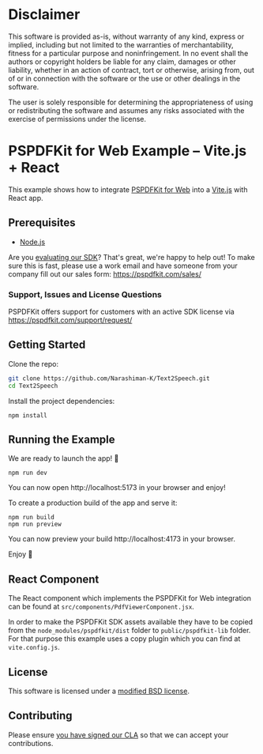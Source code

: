# Disclaimer
This software is provided as-is, without warranty of any kind, express or implied, including but not limited to the warranties of merchantability, fitness for a particular purpose and noninfringement. In no event shall the authors or copyright holders be liable for any claim, damages or other liability, whether in an action of contract, tort or otherwise, arising from, out of or in connection with the software or the use or other dealings in the software.

The user is solely responsible for determining the appropriateness of using or redistributing the software and assumes any risks associated with the exercise of permissions under the license.

# PSPDFKit for Web Example – Vite.js + React
This example shows how to integrate [PSPDFKit for Web](https://pspdfkit.com/web/) into a [Vite.js](https://vitejs.dev/) with React app.

## Prerequisites

- [Node.js](http://nodejs.org/)

Are you [evaluating our SDK](https://pspdfkit.com/try/)? That's great, we're happy to help out! To make sure this is fast, please use a work email and have someone from your company fill out our sales form: https://pspdfkit.com/sales/

### Support, Issues and License Questions
PSPDFKit offers support for customers with an active SDK license via https://pspdfkit.com/support/request/


## Getting Started
Clone the repo:

```bash
git clone https://github.com/Narashiman-K/Text2Speech.git
cd Text2Speech
```

Install the project dependencies:

```shell script
npm install
```

## Running the Example

We are ready to launch the app! 🎉

```shell script
npm run dev
```

You can now open http://localhost:5173 in your browser and enjoy!

To create a production build of the app and serve it:

```shell script
npm run build
npm run preview
```

You can now preview your build http://localhost:4173 in your browser.

Enjoy 🍕

## React Component

The React component which implements the PSPDFKit for Web integration can be found at `src/components/PdfViewerComponent.jsx`.

In order to make the PSPDFKit SDK assets available they have to be copied from the `node_modules/pspdfkit/dist` folder to `public/pspdfkit-lib` folder. For that purpose this example uses a copy plugin which you can find at `vite.config.js`.

## License

This software is licensed under a [modified BSD license](LICENSE).

## Contributing

Please ensure
[you have signed our CLA](https://pspdfkit.com/guides/web/current/miscellaneous/contributing/) so that we can accept your contributions.
